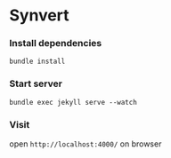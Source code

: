 # Synvert

### Install dependencies

```
bundle install
```

### Start server

```
bundle exec jekyll serve --watch
```

### Visit

open `http://localhost:4000/` on browser
